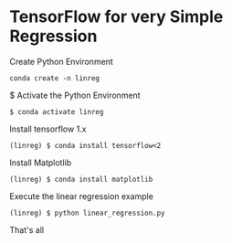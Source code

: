 # TensorFlow for very Simple Regression

Create Python Environment

```
conda create -n linreg
```
$ Activate the Python Environment

```
$ conda activate linreg
```

Install tensorflow 1.x

```
(linreg) $ conda install tensorflow<2
```
Install Matplotlib

```
(linreg) $ conda install matplotlib
```

Execute the linear regression example

```
(linreg) $ python linear_regression.py
```

That's all
